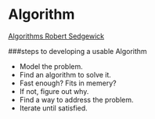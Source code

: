 # Algorithm
[Algorithms  Robert Sedgewick](https://class.coursera.org/algs4partI-008)

###steps to developing a usable Algorithm
* Model the problem.
* Find an algorithm to solve it.
* Fast enough? Fits in memery?
* If not, figure out why.
* Find a way to address the problem.
* Iterate until satisfied.
